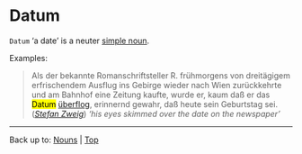 # Datum

`Datum` ‘a date’ is a neuter [simple noun](../../simpleNouns.md).

Examples:

> Als der bekannte Romanschriftsteller R. frühmorgens von dreitägigem erfrischendem Ausflug ins Gebirge wieder nach Wien zurückkehrte und am Bahnhof eine Zeitung kaufte, wurde er, kaum daß er das <mark>Datum</mark> [überflog](../../../verbs/ue/ueb/ueberfliegen.md), erinnernd gewahr, daß heute sein Geburtstag sei.
(*[Stefan Zweig](../../../texts/StefanZweig/BriefEinerUnbekannten.md)*) *‘his eyes skimmed over the date on the newspaper’*

----

Back up to: [Nouns](../../index.md) | [Top](../../../index.md)
